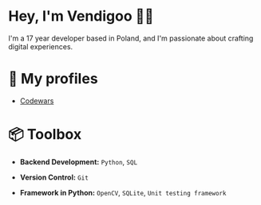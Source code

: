 # Hey, I'm Vendigoo 👋🏽
I'm a 17 year developer based in Poland, and I'm passionate about crafting digital experiences.

# 🧾 My profiles
   - [Codewars](https://www.codewars.com/users/pankkkkou)

# 📦 Toolbox
   - **Backend Development:** `Python`, `SQL`
   
   - **Version Control:** `Git`
   
   - **Framework in Python:** `OpenCV`, `SQLite`, `Unit testing framework`
   

